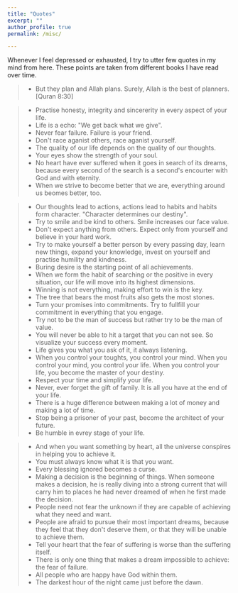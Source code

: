 ```yaml
---
title: "Quotes"
excerpt: ""
author_profile: true
permalink: /misc/

---
```

<!---
* ACL Rolling Review [[Deadline: 15th of every month]](https://aclrollingreview.org/)
* [ACL-2022](https://www.2022.aclweb.org/)
* [NAACL-2022](https://2022.naacl.org/)
* [LREC-2022](https://lrec2022.lrec-conf.org/en/about/important-dates/)
* [COLING-2022](https://coling2022.org/)
* [ICWSM-2022](https://www.icwsm.org/2022/index.html/)
* [EMNLP-2022](https://2022.emnlp.org/)
-->

<!---
## <font color="#00cc66"> Gallery </font>
<a href="https://github.com/omar-sharif03/omar-sharif03.github.io/blob/master/images/Sharif.jpg">
This part of my life... this little part is called happyness...

<img
  src="https://github.com/omar-sharif03/omar-sharif03.github.io/blob/master/myimages/d23.jpg"
  alt="Alt text"
  title="Optional title"
  style="display: inline-block; margin: 0 auto; max-width: 300px">
<img
  src="https://github.com/omar-sharif03/omar-sharif03.github.io/blob/master/myimages/d22.jpg"
  alt="Alt text"
  title="Optional title"
  style="display: inline-block; margin: 0 auto; max-width: 300px">  
<img src="https://github.com/omar-sharif03/omar-sharif03.github.io/blob/master/myimages/d23.jpg" alt="d23" width="220" />|
<img src="https://github.com/omar-sharif03/omar-sharif03.github.io/blob/master/myimages/d8.jpg" alt="d8" width="220" />
<img src="https://github.com/omar-sharif03/omar-sharif03.github.io/blob/master/myimages/dd.jpg" alt="dd" width="220"/>
<img src="https://github.com/omar-sharif03/omar-sharif03.github.io/blob/master/myimages/d4.jpg" alt="d4" width="220" />
<img src="https://github.com/omar-sharif03/omar-sharif03.github.io/blob/master/myimages/d5.jpg" alt="d5" width="220" />
<img src="https://github.com/omar-sharif03/omar-sharif03.github.io/blob/master/myimages/d6.jpg" alt="d6" width="220"/>
<img src="https://github.com/omar-sharif03/omar-sharif03.github.io/blob/master/myimages/d7.jpg" alt="d7" width="220" />
<img src="https://github.com/omar-sharif03/omar-sharif03.github.io/blob/master/myimages/d9.jpg" alt="d9" width="220" />
<img src="https://github.com/omar-sharif03/omar-sharif03.github.io/blob/master/myimages/d10.jpg" alt="d10" width="220" />
<img src="https://github.com/omar-sharif03/omar-sharif03.github.io/blob/master/myimages/d11.jpg" alt="d11" width="220" />
<img src="https://github.com/omar-sharif03/omar-sharif03.github.io/blob/master/myimages/d13.jpg" alt="d13" width="220" />
<img src="https://github.com/omar-sharif03/omar-sharif03.github.io/blob/master/myimages/d14.jpg" alt="d4" width="220" />
<img src="https://github.com/omar-sharif03/omar-sharif03.github.io/blob/master/myimages/d16.jpg" alt="d16" width="220" />
<img src="https://github.com/omar-sharif03/omar-sharif03.github.io/blob/master/myimages/d17.jpg" alt="d17" width="220"/>
<img src="https://github.com/omar-sharif03/omar-sharif03.github.io/blob/master/myimages/d19.jpg" alt="d19" width="220" />
<img src="https://github.com/omar-sharif03/omar-sharif03.github.io/blob/master/myimages/d22.jpg" alt="d20" width="220" />

<img src="https://github.com/omar-sharif03/omar-sharif03.github.io/blob/master/myimages/d21.jpg" alt="d22" width="220" />|
<img src="https://github.com/omar-sharif03/omar-sharif03.github.io/blob/master/myimages/d15.jpg" alt="d15" width="220"/>
<img src="https://github.com/omar-sharif03/omar-sharif03.github.io/blob/master/myimages/d2.jpg" alt="d2" width="220"/>
<img src="https://github.com/omar-sharif03/omar-sharif03.github.io/blob/master/myimages/d3.jpg" alt="d3" width="220"/>


## <font color="#00cc66"> Quotes </font>   
-->

Whenever I feel depressed or exhausted, I try to utter few quotes in my mind from here. These points are taken from different books I have read over time.

> * But they plan and Allah plans. Surely, Allah is the best of planners. [Quran 8:30]
 
> * Practise honesty, integrity and sincererity in every aspect of your life. 
> * Life is a echo: "We get back what we give".  
> * Never fear failure. Failure is your friend. 
> * Don't race aganist others, race aganist yourself. 
> * The quality of our life depends on the quality of our thoughts.  
> * Your eyes show the strength of your soul.
> * No heart have ever suffered when it goes in search of its dreams, because every second of the search is a second's encourter with God and with eternity.  
> * When we strive to become better that we are, everything around us beomes better, too.

> * Our thoughts lead to actions, actions lead to habits and habits form character. "Character determines our destiny".
> * Try to smile and be kind to others. Smile increases our face value.  
> * Don't expect anything from others. Expect only from yourself and believe in your hard work.   
> * Try to make yourself a better person by every passing day, learn new things, expand your knowledge, invest on yourself and practise humility and kindness.
> * Buring desire is the starting point of all achievements.  
> * When we form the habit of searching or the positive in every situation, our life will move into its highest dimensions.  
> * Winning is not everything, making effort to win is the key. 
> * The tree that bears the most fruits also gets the most stones. 
> * Turn your promises into commitments. Try to fullfill your commitment in everything that you engage.
> * Try not to be the man of success but rather try to be the man of value. 
> * You will never be able to hit a target that you can not see. So visualize your success every moment.
> * Life gives you what you ask of it, it always listening.
> * When you control your toughts, you control your mind. When you control your mind, you control your life. When you control your life, you become the master of your destiny. 
> * Respect your time and simplify your life. 
> * Never, ever forget the gift of family. It is all you have at the end of your life.
> * There is a huge difference between making a lot of money and making a lot of time. 
> * Stop being a prisoner of your past, become the architect of your future. 
> * Be humble in evrey stage of your life. 



> * And when you want something by heart, all the universe conspires in helping you to achieve it. 
> * You must always know what it is that you want. 
> * Every blessing ignored becomes a curse.
> * Making a decision is the beginning of things. When someone makes a decision, he is really diving into a strong current that will carry him to places he had never dreamed of when he first made the decision.  
> * People need not fear the unknown if they are capable of achieving what they need and want.  
> * People are afraid to pursue their most important dreams, because they feel that they don't deserve them, or that they will be unable to achieve them.
> * Tell your heart that the fear of suffering is worse than the suffering itself. 
> * There is only one thing that makes a dream impossible to achieve: the fear of failure.
> * All people who are happy have God within them. 
> * The darkest hour of the night came just before the dawn. 


